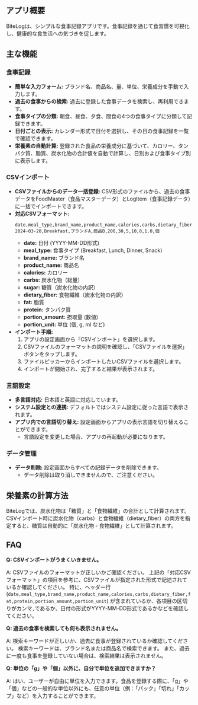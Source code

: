 ## アプリ概要

BiteLogは、シンプルな食事記録アプリです。食事記録を通じて食習慣を可視化し、健康的な食生活への気づきを促します。

## 主な機能

### 食事記録

- **簡単な入力フォーム:**  ブランド名、商品名、量、単位、栄養成分を手動で入力します。
- **過去の食事からの検索:**  過去に登録した食事データを検索し、再利用できます。
- **食事タイプの分類:**  朝食、昼食、夕食、間食の4つの食事タイプに分類して記録できます。
- **日付ごとの表示:**  カレンダー形式で日付を選択し、その日の食事記録を一覧で確認できます。
- **栄養素の自動計算:**  登録された食品の栄養成分に基づいて、カロリー、タンパク質、脂質、炭水化物の合計値を自動で計算し、日別および食事タイプ別に表示します。

### CSVインポート

- **CSVファイルからのデータ一括登録:**  CSV形式のファイルから、過去の食事データをFoodMaster（食品マスターデータ）とLogItem（食事記録データ）に一括でインポートできます。
- **対応CSVフォーマット:**
    ```
    date,meal_type,brand_name,product_name,calories,carbs,dietary_fiber,fat,protein,portion_amount,portion_unit
    2024-03-20,Breakfast,ブランドA,商品B,200,30,5,10,8,1.0,個
    ```
    - **date:**  日付 (YYYY-MM-DD形式)
    - **meal_type:**  食事タイプ (Breakfast, Lunch, Dinner, Snack)
    - **brand_name:**  ブランド名
    - **product_name:**  商品名
    - **calories:**  カロリー
    - **carbs:**  炭水化物（総量）
    - **sugar:** 糖質（炭水化物の内訳）
    - **dietary_fiber:**  食物繊維（炭水化物の内訳）
    - **fat:**  脂質
    - **protein:**  タンパク質
    - **portion_amount:**  摂取量 (数値)
    - **portion_unit:**  単位 (個, g, ml など)
- **インポート手順:**
    1. アプリの設定画面から「CSVインポート」を選択します。
    2. CSVファイルのフォーマットの説明を確認し、「CSVファイルを選択」ボタンをタップします。
    3. ファイルピッカーからインポートしたいCSVファイルを選択します。
    4. インポートが開始され、完了すると結果が表示されます。

### 言語設定

- **多言語対応:**  日本語と英語に対応しています。
- **システム設定との連携:**  デフォルトではシステム設定に従った言語で表示されます。
- **アプリ内での言語切り替え:**  設定画面からアプリの表示言語を切り替えることができます。
    - 言語設定を変更した場合、アプリの再起動が必要になります。

### データ管理

- **データ削除:**  設定画面からすべての記録データを削除できます。
    - データ削除は取り消しできませんので、ご注意ください。

## 栄養素の計算方法

BiteLogでは、炭水化物は「糖質」と「食物繊維」の合計として計算されます。CSVインポート時に炭水化物（carbs）と食物繊維（dietary_fiber）の両方を指定すると、糖質は自動的に「炭水化物 - 食物繊維」として計算されます。

## FAQ

**Q: CSVインポートがうまくいきません。**

A: CSVファイルのフォーマットが正しいかご確認ください。
上記の「対応CSVフォーマット」の項目を参考に、CSVファイルが指定された形式で記述されているか確認してください。
特に、ヘッダー行 (`date,meal_type,brand_name,product_name,calories,carbs,dietary_fiber,fat,protein,portion_amount,portion_unit`) が含まれているか、各項目の区切りがカンマ`,`であるか、日付の形式がYYYY-MM-DD形式であるかなどを確認してください。

**Q: 過去の食事を検索しても何も表示されません。**

A: 検索キーワードが正しいか、過去に食事が登録されているか確認してください。
検索キーワードは、ブランド名または商品名で検索できます。
また、過去に一度も食事を登録していない場合は、検索結果は表示されません。

**Q: 単位の「g」や「個」以外に、自分で単位を追加できますか？**

A: はい、ユーザーが自由に単位を入力できます。食品を登録する際に、「g」や「個」などの一般的な単位以外にも、任意の単位（例：「パック」「切れ」「カップ」など）を入力することができます。
